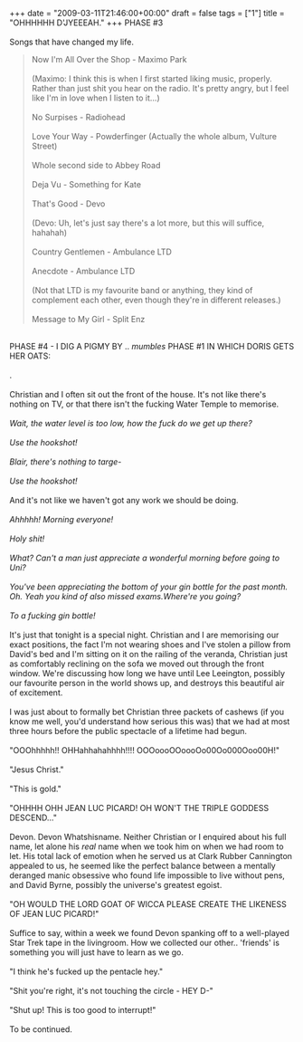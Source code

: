 +++
date = "2009-03-11T21:46:00+00:00"
draft = false
tags = ["1"]
title = "OHHHHHH D'JYEEEAH."
+++
PHASE #3<br/><br/>Songs that have changed my life.<br/><blockquote>Now I'm All Over the Shop - Maximo Park<br/><br/>(Maximo: I think this is when I first started liking music, properly. Rather than just shit you hear on the radio. It's pretty angry, but I feel like I'm in love when I listen to it...)<br/><br/>No Surpises - Radiohead<br/><br/>Love Your Way - Powderfinger (Actually the whole album, Vulture Street)<br/><br/>Whole second side to Abbey Road<br/><br/>Deja Vu - Something for Kate<br/><br/>That's Good - Devo<br/><br/>(Devo: Uh, let's just say there's a lot more, but this will suffice, hahahah)<br/><br/>Country Gentlemen - Ambulance LTD<br/><br/>Anecdote - Ambulance LTD<br/><br/>(Not that LTD is my favourite band or anything, they kind of complement each other, even though they're in different releases.)<br/><br/>Message to My Girl - Split Enz</blockquote><br/>PHASE #4 - I DIG A PIGMY BY .. *mumbles* PHASE #1 IN WHICH DORIS GETS HER OATS:<br/><br/>.<br/><br/>Christian and I often sit out the front of the house. It's not like there's nothing on TV, or that there isn't the fucking Water Temple to memorise.<br/><br/><em>Wait, the water level is too low, how the fuck do we get up there?</em><br/><br/><em>Use the hookshot!</em><br/><br/><em>Blair, there's nothing to targe-</em><br/><br/><em>Use the hookshot!</em><br/><br/>And it's not like we haven't got any work we should be doing.<br/><br/><em>Ahhhhh! Morning everyone!</em><br/><br/><em>Holy shit!</em><br/><br/><em>What? Can't a man just appreciate a wonderful morning before going to Uni?</em><br/><br/><em>You've been appreciating the bottom of your gin bottle for the past month. Oh. Yeah you kind of also missed exams.Where're you going?</em><br/><br/><em>To a fucking gin bottle!</em><br/><br/>It's just that tonight is a special night. Christian and I are memorising our exact positions, the fact I'm not wearing shoes and I've stolen a pillow from David's bed and I'm sitting on it on the railing of the veranda, Christian just as comfortably reclining on the sofa we moved out through the front window. We're discussing how long we have until Lee Leeington, possibly our favourite person in the world shows up, and destroys this beautiful air of excitement.<br/><br/>I was just about to formally bet Christian three packets of cashews (if you know me well, you'd understand how serious this was) that we had at most three hours before the public spectacle of a lifetime had begun.<br/><br/>"OOOhhhhh!! OHHahhahahhhh!!!! OOOoooOOoooOo00Oo000Ooo00H!"<br/><br/>"Jesus Christ."<br/><br/>"This is gold."<br/><br/>"OHHHH OHH JEAN LUC PICARD! OH WON'T THE TRIPLE GODDESS DESCEND..."<br/><br/>Devon. Devon Whatshisname. Neither Christian or I enquired about his full name, let alone his <em>real</em> name when we took him on when we had room to let. His total lack of emotion when he served us at Clark Rubber Cannington appealed to us, he seemed like the perfect balance between a mentally deranged manic obsessive who found life impossible to live without pens, and David Byrne, possibly the universe's greatest egoist.<br/><br/>"OH WOULD THE LORD GOAT OF WICCA PLEASE CREATE THE LIKENESS OF JEAN LUC PICARD!"<br/><br/>Suffice to say, within a week we found Devon spanking off to a well-played Star Trek tape in the livingroom. How we collected our other.. 'friends' is something you will just have to learn as we go.<br/><br/>"I think he's fucked up the pentacle hey."<br/><br/>"Shit you're right, it's not touching the circle - HEY D-"<br/><br/>"Shut up! This is too good to interrupt!"<br/><br/>To be continued.<br/><br/><em><br/></em><div class="blogger-post-footer"><img width='1' height='1' src='https://blogger.googleusercontent.com/tracker/5693059957647979680-1618929583933026917?l=cosmiccowbell.blogspot.com' alt='' /></div>